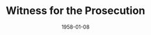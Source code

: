 ---
title: Witness for the Prosecution
date: 1958-01-08
closing_date: 1958-01-18
layout: productions
featured_image: 
image_caption:
image_credit:
playbill: 
category: 
Theatre: Theatre Jacksonville
Venue: Little Theatre
cast:
  Carter: Angelina Papazisis
  Greta: Jack Atkinson
  Mr. Mayhew: Hugh Henline
  Leonard Vole: Lance Stalker
  Sir Wilfred Robarts, Q.C.: Jack Somack
  Inspector Hearne: Lou Shabott
  A Detective: Clifford Walker
  Romaine: Mardie Kelly
  Mr. Justice Wainwright: Frank Ridge
  Clerk of the Court: David Berrier, Jr.
  Court Stenographer: Marie Tankersley
  Foreman of the Jury: Ken Meiser
  A Juror: Mildred Thomas
  Mr. Myers, Q.C.: Marshall Graver
  Barrister:
    - Charles Tankersley
    - Sylvester Scotti
    - Joan Garretson
    - Norman Rickard
    - J. Atkins
  A Policeman: Bruce Henn
  Dr. Wyatt: Charley Tutewiler
  Janet MacKenzie: Eileen Quattlebaum
  Mr. Glegg: Robert Gefter
  The Other Woman: Patty Bartleson
crew:
  Designer and Director: Maurice Geoffrey
  Stage Manager: William E. Schill
  Book-holder: Esther Mae Blankenbeckler
  Lighting:
    - Norman Howard
    - Charles Tankersley
    - Dr. Alvin Gross
    - Bob Behrens
  Sound Effects:
    - Rose Forney
    - Dorothy Massey
    - Eldene Moulton
    - Mary Crafts
  Properties:
    - Norman Rickard
    - Sue Henderson
    - Maybelle Bageant
    - Donna Freyberg
    - Barbara Poppell
    - Mervyn Rickard
    - Jean Poppell
    - Esther Barnes
  Costumes:
    - Agatha Norvell
    - Elaine Barnert
    - Eula Mae Snow
    - Marie Tankersley
    - Mary Lou Crique
  Make-up:
    - Jane Porter
    - Roselle Cohen
    - Florence Somack
    - Hilda Zeller
    - Brenda Bartley
    - Judy Bartley
    - Mary Parker
    - Lois Feinstein
    - Roz Portnoy
  Scenery:
    - Frank Ridge
    - Abbey I. Fink
    - Norman Howard
    - Paul Trudeau
    - Jack Fleet
    - Malcolm Argo
    - Eula Mae Snow
    - Chuck Tankersley
    - Julian Hood
    - Hugh Henline
    - Toby Bageant
    - Eloise Hartsfield
    - George Mitchell
    - Joan Garretson
    - Sylvester Scotti
    - Lance Stalker
    - Bob Behrens
    - Lyn Scharar
    - Marie Tankersley
    - David Beers
    - Bill Schill
    - Dorothy Quint
    - Vic Quint
    - Rozelle Cohen
    - Florence Somack
    - Felix Jacobs
    - Jim Jenkin
    - Malcolm Argo
    - Grace Trudeau
orchestra:
external_links:
---